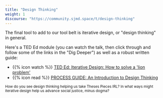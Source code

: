 ```yaml
---
title: "Design Thinking"
weight: 1
discourse: "https://community.sjmd.space/t/design-thinking"
---
```


The final tool to add to our tool belt is iterative design, or "design thinking" in general.

Here's a TED Ed module (you can watch the talk, then click through and follow some of the links in the "Dig Deeper") as well as a robust written guide:

- {{% icon watch %}} [TED Ed: Iterative Design: How to solve a 'lion problem'](https://ed.ted.com/featured/rNWJUXuQ)
- {{% icon read %}} [PROCESS GUIDE: An Introduction to Design Thinking](https://dschool-old.stanford.edu/sandbox/groups/designresources/wiki/36873/attachments/74b3d/ModeGuideBOOTCAMP2010L.pdf)

<small>How do you see design thinking helping us take Theses Pieces IRL? In what ways might iterative design help us advance social justice, minus dogma?</small>
